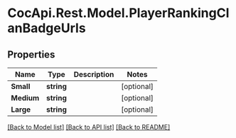 # CocApi.Rest.Model.PlayerRankingClanBadgeUrls

## Properties

Name | Type | Description | Notes
------------ | ------------- | ------------- | -------------
**Small** | **string** |  | [optional] 
**Medium** | **string** |  | [optional] 
**Large** | **string** |  | [optional] 

[[Back to Model list]](../../README.md#documentation-for-models) [[Back to API list]](../../README.md#documentation-for-api-endpoints) [[Back to README]](../../README.md)

